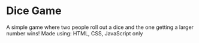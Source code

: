 # Dice Game

A simple game where two people roll out a dice and the one getting a larger number wins!
Made using: HTML, CSS, JavaScript only
